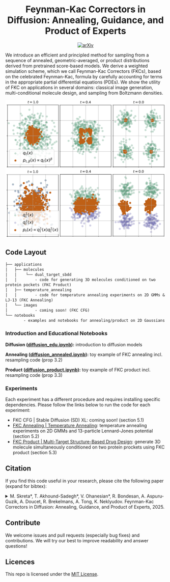 <h1 align="center">Feynman-Kac Correctors in Diffusion: Annealing, Guidance, and Product of Experts</h1>

<p align="center">
<a href="https://arxiv.org/abs/2503.02819"><img src="https://img.shields.io/badge/arXiv-b31b1b?style=for-the-badge&logo=arxiv" alt="arXiv"/></a>
</p>

 We introduce an efficient and principled method for sampling from a sequence of annealed, geometric-averaged, or product distributions derived from pretrained score-based models. We derive a weighted simulation scheme, which we call Feynman-Kac Correctors (FKCs), based on the celebrated Feynman-Kac, formula by carefully accounting for terms in the appropriate partial differential equations (PDEs). We show the utility of FKC on applications in several domains: classical image generation, multi-conditional molecule design, and sampling from Boltzmann densities.

 <p align="center">
   <img src="assets/fkc_toy.png" />
 </p>


## Code Layout

```
├── applications
│   ├── molecules
│   │    └── dual_target_sbdd
│   │        - code for generating 3D molecules conditioned on two protein pockets (FKC Product)
│   ├── temperature_annealing
│   │        - code for temperature annealing experiments on 2D GMMs & LJ-13 (FKC Annealing)
│   └── images
│            - coming soon! (FKC CFG)
└── notebooks
        - examples and notebooks for annealing/product on 2D Gaussians

```

### Introduction and Educational Notebooks

**Diffusion ([diffusion_edu.ipynb](/notebooks/diffusion_edu.ipynb)):** introduction to diffusion models

**Annealing ([diffusion_annealed.ipynb](/notebooks/diffusion_annealed.ipynb)):** toy example of FKC annealing incl. resampling code (prop 3.2)

**Product ([diffusion_product.ipynb](/notebooks/diffusion_product.ipynb)):** toy example of FKC product incl. resampling code (prop 3.3)


### Experiments

Each experiment has a different procedure and requires installing specific dependencies. Please follow the links below to run the code for each experiment:

- FKC CFG | Stable Diffusion (SD) XL: coming soon! (section 5.1)
- [FKC Annealing | Temperature Annealing](/applications/temperature_annealing/README.md): temperature annealing experiments on 2D GMMs and 13-particle Lennard-Jones potential (section 5.2)
- [FKC Product | Multi-Target Structure-Based Drug Design](/applications/molecules/dual_target_sbdd/README.md): generate 3D molecule simultaneously conditioned on two protein prockets using FKC product (section 5.3)

## Citation

<div align="left">

If you find this code useful in your research, please cite the following paper (expand for bibtex):

<details>
<summary>
M. Skreta*, T. Akhound-Sadegh*, V. Ohanesian*, R. Bondesan, A. Aspuru-Guzik, A. Doucet, R. Brekelmans, A. Tong, K. Neklyudov. Feynman-Kac Correctors in Diffusion: Annealing, Guidance, and Product of Experts, 2025.
</summary>


```bibtex
@article{skreta2025feynman,
  title={Feynman-Kac Correctors in Diffusion: Annealing, Guidance, and Product of Experts},
  author={Skreta, Marta and Akhound-Sadegh, Tara and Ohanesian, Viktor and Bondesan, Roberto and Aspuru-Guzik, Al{\'a}n and Doucet, Arnaud and Brekelmans, Rob and Tong, Alexander and Neklyudov, Kirill},
  journal={arXiv preprint arXiv:2503.02819},
  year={2025}
}
```
</details>

## Contribute

We welcome issues and pull requests (especially bug fixes) and contributions. We will try our best to improve readability and answer questions!

## Licences

This repo is licensed under the [MIT License](https://opensource.org/license/mit/).
